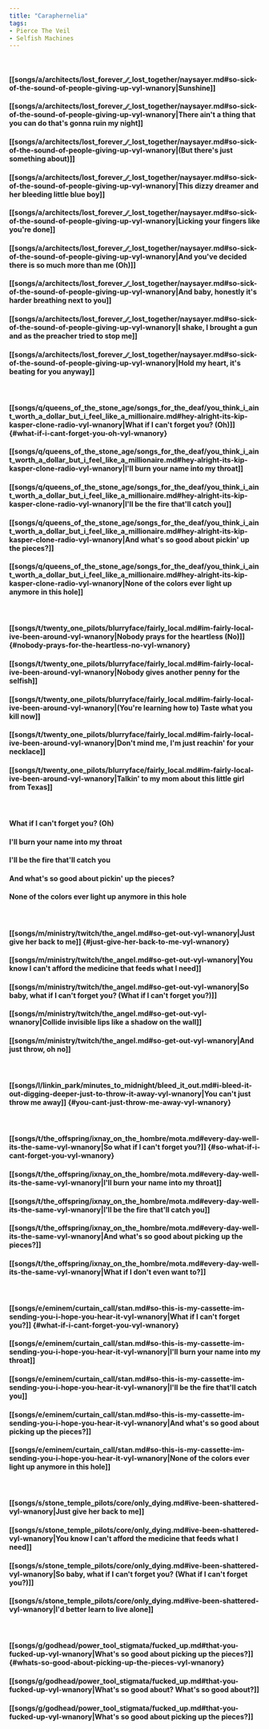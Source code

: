 ```yaml
---
title: "Caraphernelia"
tags:
- Pierce The Veil
- Selfish Machines
---
```

&nbsp;
#### [[songs/a/architects/lost_forever_∕∕_lost_together/naysayer.md#so-sick-of-the-sound-of-people-giving-up-vyl-wnanory|Sunshine]]
#### [[songs/a/architects/lost_forever_∕∕_lost_together/naysayer.md#so-sick-of-the-sound-of-people-giving-up-vyl-wnanory|There ain't a thing that you can do that's gonna ruin my night]]
#### [[songs/a/architects/lost_forever_∕∕_lost_together/naysayer.md#so-sick-of-the-sound-of-people-giving-up-vyl-wnanory|(But there's just something about)]]
#### [[songs/a/architects/lost_forever_∕∕_lost_together/naysayer.md#so-sick-of-the-sound-of-people-giving-up-vyl-wnanory|This dizzy dreamer and her bleeding little blue boy]]
#### [[songs/a/architects/lost_forever_∕∕_lost_together/naysayer.md#so-sick-of-the-sound-of-people-giving-up-vyl-wnanory|Licking your fingers like you're done]]
#### [[songs/a/architects/lost_forever_∕∕_lost_together/naysayer.md#so-sick-of-the-sound-of-people-giving-up-vyl-wnanory|And you've decided there is so much more than me (Oh)]]
#### [[songs/a/architects/lost_forever_∕∕_lost_together/naysayer.md#so-sick-of-the-sound-of-people-giving-up-vyl-wnanory|And baby, honestly it's harder breathing next to you]]
#### [[songs/a/architects/lost_forever_∕∕_lost_together/naysayer.md#so-sick-of-the-sound-of-people-giving-up-vyl-wnanory|I shake, I brought a gun and as the preacher tried to stop me]]
#### [[songs/a/architects/lost_forever_∕∕_lost_together/naysayer.md#so-sick-of-the-sound-of-people-giving-up-vyl-wnanory|Hold my heart, it's beating for you anyway]]
&nbsp;
#### [[songs/q/queens_of_the_stone_age/songs_for_the_deaf/you_think_i_aint_worth_a_dollar_but_i_feel_like_a_millionaire.md#hey-alright-its-kip-kasper-clone-radio-vyl-wnanory|What if I can't forget you? (Oh)]] {#what-if-i-cant-forget-you-oh-vyl-wnanory}
#### [[songs/q/queens_of_the_stone_age/songs_for_the_deaf/you_think_i_aint_worth_a_dollar_but_i_feel_like_a_millionaire.md#hey-alright-its-kip-kasper-clone-radio-vyl-wnanory|I'll burn your name into my throat]]
#### [[songs/q/queens_of_the_stone_age/songs_for_the_deaf/you_think_i_aint_worth_a_dollar_but_i_feel_like_a_millionaire.md#hey-alright-its-kip-kasper-clone-radio-vyl-wnanory|I'll be the fire that'll catch you]]
#### [[songs/q/queens_of_the_stone_age/songs_for_the_deaf/you_think_i_aint_worth_a_dollar_but_i_feel_like_a_millionaire.md#hey-alright-its-kip-kasper-clone-radio-vyl-wnanory|And what's so good about pickin' up the pieces?]]
#### [[songs/q/queens_of_the_stone_age/songs_for_the_deaf/you_think_i_aint_worth_a_dollar_but_i_feel_like_a_millionaire.md#hey-alright-its-kip-kasper-clone-radio-vyl-wnanory|None of the colors ever light up anymore in this hole]]
&nbsp;
#### [[songs/t/twenty_one_pilots/blurryface/fairly_local.md#im-fairly-local-ive-been-around-vyl-wnanory|Nobody prays for the heartless (No)]] {#nobody-prays-for-the-heartless-no-vyl-wnanory}
#### [[songs/t/twenty_one_pilots/blurryface/fairly_local.md#im-fairly-local-ive-been-around-vyl-wnanory|Nobody gives another penny for the selfish]]
#### [[songs/t/twenty_one_pilots/blurryface/fairly_local.md#im-fairly-local-ive-been-around-vyl-wnanory|(You're learning how to) Taste what you kill now]]
#### [[songs/t/twenty_one_pilots/blurryface/fairly_local.md#im-fairly-local-ive-been-around-vyl-wnanory|Don't mind me, I'm just reachin' for your necklace]]
#### [[songs/t/twenty_one_pilots/blurryface/fairly_local.md#im-fairly-local-ive-been-around-vyl-wnanory|Talkin' to my mom about this little girl from Texas]]
&nbsp;
#### What if I can't forget you? (Oh)
#### I'll burn your name into my throat
#### I'll be the fire that'll catch you
#### And what's so good about pickin' up the pieces?
#### None of the colors ever light up anymore in this hole
&nbsp;
#### [[songs/m/ministry/twitch/the_angel.md#so-get-out-vyl-wnanory|Just give her back to me]] {#just-give-her-back-to-me-vyl-wnanory}
#### [[songs/m/ministry/twitch/the_angel.md#so-get-out-vyl-wnanory|You know I can't afford the medicine that feeds what I need]]
#### [[songs/m/ministry/twitch/the_angel.md#so-get-out-vyl-wnanory|So baby, what if I can't forget you? (What if I can't forget you?)]]
#### [[songs/m/ministry/twitch/the_angel.md#so-get-out-vyl-wnanory|Collide invisible lips like a shadow on the wall]]
#### [[songs/m/ministry/twitch/the_angel.md#so-get-out-vyl-wnanory|And just throw, oh no]]
&nbsp;
#### [[songs/l/linkin_park/minutes_to_midnight/bleed_it_out.md#i-bleed-it-out-digging-deeper-just-to-throw-it-away-vyl-wnanory|You can't just throw me away]] {#you-cant-just-throw-me-away-vyl-wnanory}
&nbsp;
#### [[songs/t/the_offspring/ixnay_on_the_hombre/mota.md#every-day-well-its-the-same-vyl-wnanory|So what if I can't forget you?]] {#so-what-if-i-cant-forget-you-vyl-wnanory}
#### [[songs/t/the_offspring/ixnay_on_the_hombre/mota.md#every-day-well-its-the-same-vyl-wnanory|I'll burn your name into my throat]]
#### [[songs/t/the_offspring/ixnay_on_the_hombre/mota.md#every-day-well-its-the-same-vyl-wnanory|I'll be the fire that'll catch you]]
#### [[songs/t/the_offspring/ixnay_on_the_hombre/mota.md#every-day-well-its-the-same-vyl-wnanory|And what's so good about picking up the pieces?]]
#### [[songs/t/the_offspring/ixnay_on_the_hombre/mota.md#every-day-well-its-the-same-vyl-wnanory|What if I don't even want to?]]
&nbsp;
#### [[songs/e/eminem/curtain_call/stan.md#so-this-is-my-cassette-im-sending-you-i-hope-you-hear-it-vyl-wnanory|What if I can't forget you?]] {#what-if-i-cant-forget-you-vyl-wnanory}
#### [[songs/e/eminem/curtain_call/stan.md#so-this-is-my-cassette-im-sending-you-i-hope-you-hear-it-vyl-wnanory|I'll burn your name into my throat]]
#### [[songs/e/eminem/curtain_call/stan.md#so-this-is-my-cassette-im-sending-you-i-hope-you-hear-it-vyl-wnanory|I'll be the fire that'll catch you]]
#### [[songs/e/eminem/curtain_call/stan.md#so-this-is-my-cassette-im-sending-you-i-hope-you-hear-it-vyl-wnanory|And what's so good about picking up the pieces?]]
#### [[songs/e/eminem/curtain_call/stan.md#so-this-is-my-cassette-im-sending-you-i-hope-you-hear-it-vyl-wnanory|None of the colors ever light up anymore in this hole]]
&nbsp;
#### [[songs/s/stone_temple_pilots/core/only_dying.md#ive-been-shattered-vyl-wnanory|Just give her back to me]]
#### [[songs/s/stone_temple_pilots/core/only_dying.md#ive-been-shattered-vyl-wnanory|You know I can't afford the medicine that feeds what I need]]
#### [[songs/s/stone_temple_pilots/core/only_dying.md#ive-been-shattered-vyl-wnanory|So baby, what if I can't forget you? (What if I can't forget you?)]]
#### [[songs/s/stone_temple_pilots/core/only_dying.md#ive-been-shattered-vyl-wnanory|I'd better learn to live alone]]
&nbsp;
#### [[songs/g/godhead/power_tool_stigmata/fucked_up.md#that-you-fucked-up-vyl-wnanory|What's so good about picking up the pieces?]] {#whats-so-good-about-picking-up-the-pieces-vyl-wnanory}
#### [[songs/g/godhead/power_tool_stigmata/fucked_up.md#that-you-fucked-up-vyl-wnanory|What's so good about? What's so good about?]]
#### [[songs/g/godhead/power_tool_stigmata/fucked_up.md#that-you-fucked-up-vyl-wnanory|What's so good about picking up the pieces?]]
